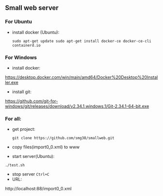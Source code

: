## Small web server
### For Ubuntu
- install docker (Ubuntu):

  `sudo apt-get update
   sudo apt-get install docker-ce docker-ce-cli containerd.io`
### For Windows
- install docker:

https://desktop.docker.com/win/main/amd64/Docker%20Desktop%20Installer.exe
- install git:

https://github.com/git-for-windows/git/releases/download/v2.34.1.windows.1/Git-2.34.1-64-bit.exe
### For all:
- get project:

   `git clone https://github.com/smg38/smallweb.git`
- copy files(import0_0.xml) to www
- start server(Ubuntu):

`./test.sh`
- stop server `Ctrl+C`
- URL:

http://localhost:88/import0_0.xml
